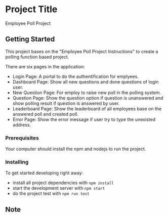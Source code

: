 
# Project Title

Employee Poll Project

## Getting Started

This project bases on the "Employee Poll Project Instructions" to create a polling function based project.

There are six pages in the application:

- Login Page: A portal to do the authentification for emplyees.
- Dashboard Page: Show all new questions and done questions of login user.
- New Question Page: For employ to raise new poll in the polling system.
- Question Page: Show the question option if question is unanswered and show polling result if question is answered by user.
- Leaderboard Page: Show the leaderboard of all employees base on the answered poll and created poll.
- Error Page: Show the error message if user try to type the unexisted address.

### Prerequisites

Your computer should install the npm and nodejs to run the project.

### Installing

To get started developing right away:

- install all project dependencies with `npm install`
- start the development server with `npm start`
- do the project test with `npm run test`

## Note

